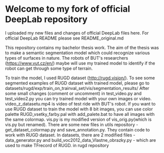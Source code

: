 # Welcome to my fork of official DeepLab repository
I uploaded my new files and changes of official DeepLab files here. For official DeepLab README please see README_original.md <br />

This repository contains my bachelor thesis work. The aim of the thesis was to make a semantic segmentation model which could recognize various types of surfaces in nature. The robots of BUT's researchers (https://www.vut.cz/en/) maybe will use my trained model to identify if the robot can get through some type of terrain.

To train the model, I used RUGD dataset (http://rugd.vision/).
To see some segmented examples of RUGD dataset with trained model, please go to datasets/rugd/exp/train_on_trainval_set/vis/segmentation_results/
After some small changes (comment or uncomment) in test_video.py and test_video2.py you can try trained model with your own images or video.
video_z_datasetu.mp4 is video of test ride with BUT's robot. 
If you want to use RUGD dataset to train the model with 8 bit images, you can use color palette RUGD_vsetky_farby.pal with add_palete.bat to have all images with the same colormap.
vis.py is my modified version of vis_orig.py(which is vis.py but renamed).
There are some new files in utils repository - get_dataset_colormap.py and save_annotation.py. They contain code to work with RUGD dataset.
In datasets, there are 2 modified files - data_generator.py and build_voc2012_data_Vlastne_obrazky.py - which are used to make TFrecord of RUGD.
in rugd repository
